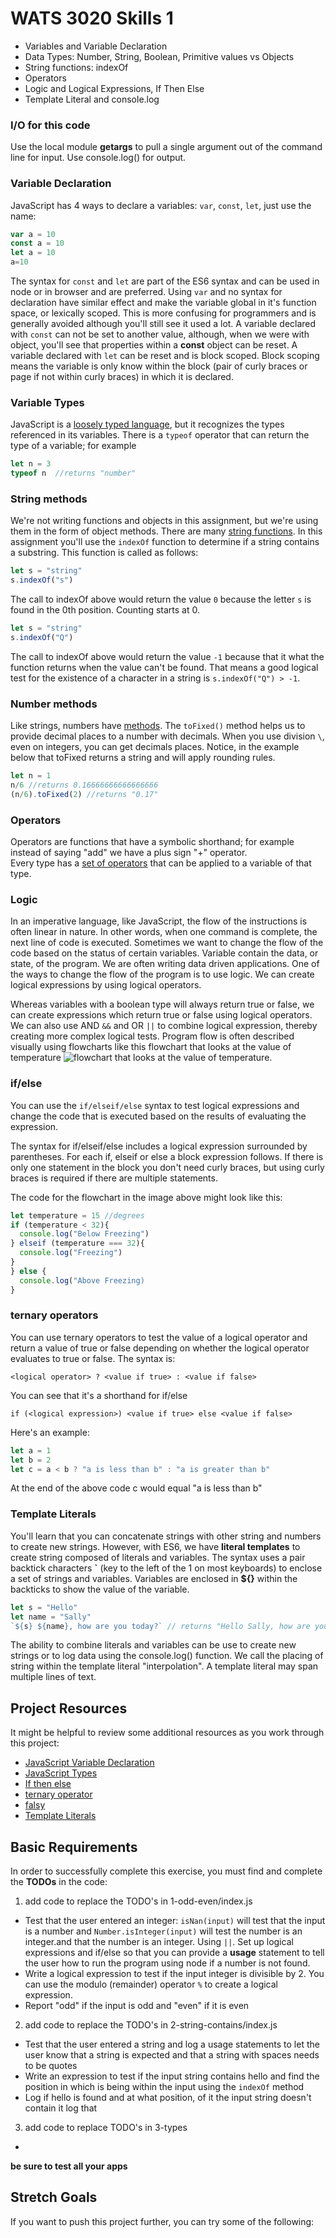 # WATS 3020 Skills 1
* Variables and Variable Declaration
* Data Types: Number, String, Boolean, Primitive values vs Objects
* String functions: indexOf
* Operators
* Logic and Logical Expressions, If Then Else
* Template Literal and console.log

### I/O for this code  
Use the local module **getargs** to pull a single argument out of the command line for input.  Use console.log(<string>) for output.

### Variable Declaration
JavaScript has 4 ways to declare a variables: `var`, `const`, `let`, just use the name:
```JavaScript
var a = 10
const a = 10
let a = 10
a=10
```
The syntax for `const` and `let` are part of the ES6 syntax and can be used in node or in browser and are preferred.  Using `var` and no syntax for declaration have similar effect and make the variable global in it's function space, or lexically scoped.  This is more confusing for programmers and is generally avoided although you'll still see it used a lot.  A variable declared with `const` can not be set to another value, although, when we were with object, you'll see that properties within a **const** object can be reset.  A variable declared with `let` can be reset and is block scoped.  Block scoping means the variable is only know within the block (pair of curly braces or page if not within curly braces) in which it is declared.

### Variable Types
JavaScript is a [loosely typed language](https://en.wikipedia.org/wiki/Strong_and_weak_typing), but it recognizes the types referenced in its variables.  There is a `typeof` operator that can return the type of a variable; for example
```JavaScript
let n = 3
typeof n  //returns "number"
```

### String methods
We're not writing functions and objects in this assignment, but we're using them in the form of object methods. There are many [string functions](https://developer.mozilla.org/en-US/docs/Web/JavaScript/Reference/Global_Objects/String).  In this assignment you'll use the `indexOf` function to determine if a string contains a substring. This function is called as follows:
```JavaScript
let s = "string"
s.indexOf("s")
```
The call to indexOf above would return the value `0` because the letter `s` is found in the 0th position.  Counting starts at 0.  

```JavaScript
let s = "string"
s.indexOf("Q")
```
The call to indexOf above would return the value `-1` because that it what the function returns when the value can't be found.  That means a good logical test for the existence of a character in a string is `s.indexOf("Q") > -1`.

### Number methods
Like strings, numbers have [methods](https://www.w3schools.com/js/js_number_methods.asp). The `toFixed()` method helps us to provide decimal places to a number with decimals.  When you use division `\`, even on integers, you can get decimals places.  Notice, in the example below that toFixed returns a string and will apply rounding rules.
```JavaScript
let n = 1
n/6 //returns 0.16666666666666666
(n/6).toFixed(2) //returns "0.17"

```

### Operators
Operators are functions that have a symbolic shorthand; for example instead of saying "add" we have a plus sign "+" operator.  
Every type has a [set of operators](https://www.w3schools.com/jsref/jsref_operators.asp) that can be applied to a variable of that type.

### Logic
In an imperative language, like JavaScript, the flow of the instructions is often linear in nature. In other words, when one command is complete, the next line of code is executed.  Sometimes we want to change the flow of the code based on the status of certain variables.  Variable contain the data, or state, of the program.  We are often writing data driven applications.  One of the ways to change the flow of the program is to use logic.  We can create logical expressions by using logical operators.  

Whereas variables with a boolean type will always return true or false, we can create expressions which return true or false using logical operators.  We can also use AND `&&` and OR `||` to combine logical expression, thereby creating more complex logical tests.  Program flow is often described visually using flowcharts like this flowchart that looks at the value of temperature ![flowchart that looks at the value of temperature](https://www.edrawsoft.com/flowchart/images/flowchart-simple-sample.png).  


### if/else
You can use the `if/elseif/else` syntax to test logical expressions and change the code that is executed based on the results of evaluating the expression.  

The syntax for if/elseif/else includes a logical expression surrounded by parentheses.  For each if, elseif or else a block expression follows.  If there is only one statement in the block you don't need curly braces, but using curly braces is required if there are multiple statements.

The code for the flowchart in the image above might look like this: 
```JavaScript
let temperature = 15 //degrees
if (temperature < 32){
  console.log("Below Freezing")
} elseif (temperature === 32){
  console.log("Freezing")
}
} else {
  console.log("Above Freezing)
}
```

### ternary operators
You can use ternary operators to test the value of a logical operator and return a value of true or false depending on whether the logical operator evaluates to true or false.  The syntax is:
```
<logical operator> ? <value if true> : <value if false>
```
You can see that it's a shorthand for if/else
```
if (<logical expression>) <value if true> else <value if false>
```
Here's an example:
```JavaScript
let a = 1
let b = 2
let c = a < b ? "a is less than b" : "a is greater than b"
```
At the end of the above code c would equal "a is less than b"


### Template Literals
You'll learn that you can concatenate strings with other string and numbers to create new strings.  However, with ES6, we have **literal templates** to create string composed of literals and variables.  The syntax uses a pair backtick characters **`** (key to the left of the 1 on most keyboards) to enclose a set of strings and variables.  Variables are enclosed in **${}** within the backticks to show the value of the variable.
```JavaScript
let s = "Hello"
let name = "Sally"
`${s} ${name}, how are you today?` // returns "Hello Sally, how are you today?
```
The ability to combine literals and variables can be use to create new strings or to log data using the console.log() function.  We call the placing of string within the template literal "interpolation".  A template literal may span multiple lines of text.

## Project Resources

It might be helpful to review some additional resources as you work through
this project:

* [JavaScript Variable Declaration](https://developer.mozilla.org/en-US/docs/Web/JavaScript/Guide/Grammar_and_types#Declarations)
* [JavaScript Types](https://developer.mozilla.org/en-US/docs/Web/JavaScript/Data_structures)
* [If then else](https://developer.mozilla.org/en-US/docs/Web/JavaScript/Reference/Statements/if...else)
* [ternary operator](https://developer.mozilla.org/en-US/docs/Web/JavaScript/Reference/Operators/Conditional_Operator)
* [falsy](https://developer.mozilla.org/en-US/docs/Glossary/Falsy)
* [Template Literals](https://developer.mozilla.org/en-US/docs/Web/JavaScript/Reference/Template_literals)

## Basic Requirements

In order to successfully complete this exercise, you must find and complete the **TODOs** in the code:

1. add code to replace the TODO's in 1-odd-even/index.js  
  - Test that the user entered an integer: `isNan(input)` will test that the input is a number and `Number.isInteger(input)` will test the number is an integer.and that the number is an integer.  Using `||`.  Set up logical expressions and if/else so that you can provide a **usage** statement to tell the user how to run the program using node if a number is not found.
  - Write a logical expression to test if the input integer is divisible by 2.  You can use the modulo (remainder) operator `%` to create a logical expression.
  - Report "odd" if the input is odd and "even" if it is even  
2. add code to replace the TODO's in 2-string-contains/index.js  
  - Test that the user entered a string and log a usage statements to let the user know that a string is expected and that a string with spaces needs to be quotes
  - Write an expression to test if the input string contains hello and find the position in which is being within the input using the `indexOf` method
  - Log if hello is found and at what position, of it the input string doesn't contain it log that
3. add code to replace TODO's in 3-types
  - 


**be sure to test all your apps**

## Stretch Goals

If you want to push this project further, you can try some of the following:  


